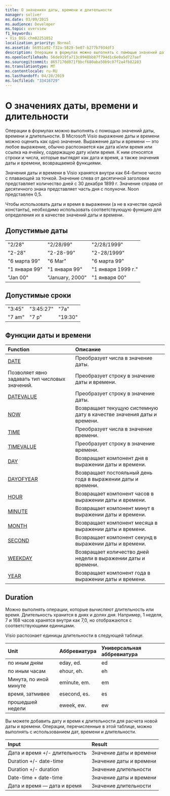 ```yaml
---
title: О значениях даты, времени и длительности
manager: soliver
ms.date: 03/09/2015
ms.audience: Developer
ms.topic: overview
f1_keywords:
- Vis_DSS.chm82251852
localization_priority: Normal
ms.assetid: b6951a92-f32a-5829-5e07-b277b7934df3
description: Операции в формулах можно выполнять с помощью значений даты, времени и длительности. В Microsoft Visio выражение даты и времени можно оценить как одно значение. Выражение даты и времени — это любое выражение, обычно распознается как дата и/или время или ссылка на ячейку, содержащую дату и/или время. К ним относятся строки и числа, которые выглядят как дата и время, а также значения даты и времени, возвращаемой функциями.
ms.openlocfilehash: 56de919fa713c0948bb87f794d1c6e0a5d727aef
ms.sourcegitcommit: 8657170d071f9bcf680aba50b9c07f2a4fb82283
ms.translationtype: MT
ms.contentlocale: ru-RU
ms.lasthandoff: 04/28/2019
ms.locfileid: "33416729"
---
```

# <a name="about-date-time-and-duration-values"></a>О значениях даты, времени и длительности

Операции в формулах можно выполнять с помощью значений даты, времени и длительности. В Microsoft Visio выражение даты и времени можно оценить как одно значение. Выражение даты и времени — это любое выражение, обычно распознается как дата и/или время или ссылка на ячейку, содержащую дату и/или время. К ним относятся строки и числа, которые выглядят как дата и время, а также значения даты и времени, возвращаемой функциями.
  
Значения даты и времени в Visio хранятся внутри как 64-битное число с плавающей за точкой. Значение слева от десятичной заголовки представляет количество дней с 30 декабря 1899 г. Значение справа от десятичного знака представляет часть дня с полуночи. Noon представлен 0,5.
  
Чтобы использовать даты и время в выражении (а не в качестве одной константы), необходимо использовать соответствующую функцию для определения их в качестве значений даты и времени.
  
## <a name="valid-dates"></a>Допустимые даты

||||
|:-----|:-----|:-----|
| "2/28"  <br/> | "2/28/99"  <br/> | "2/28/1999"  <br/> |
| "2-28"  <br/> | "2-28-99"  <br/> | "2-28/1999"  <br/> |
| "6 марта 99"  <br/> | "6 Mar"  <br/> | "6 марта 99"  <br/> |
| "1 января 99"  <br/> | "1 января 99"  <br/> | "1 января 1999 г."  <br/> |
| "Jan 00"  <br/> | "January, 2000"  <br/> | "1 января 00"  <br/> |
   
## <a name="valid-times"></a>Допустимые сроки

||||
|:-----|:-----|:-----|
| "3:45"  <br/> | "3:45:27"  <br/> | "7a"  <br/> |
| "7 am"  <br/> | "7 p"  <br/> | "19:30"  <br/> |
   
## <a name="date-and-time-functions"></a>Функции даты и времени

|**Function**|**Описание**|
|:-----|:-----|
|[DATE](date-function-visioshapesheet.md) <br/> | Преобразует числа в значение даты.  <br/> |
|Позволяет явно задавать тип числовых значений. <br/> | Преобразует строку в значение даты и времени.  <br/> |
|[DATEVALUE](datevalue-function-visioshapesheet.md) <br/> | Преобразует строку в значение даты.  <br/> |
|[NOW](now-function-visioshapesheet.md) <br/> | Возвращает текущую системную дату в качестве значения даты и времени.  <br/> |
|[TIME](time-function-visioshapesheet.md) <br/> | Преобразует числа в значение времени.  <br/> |
|[TIMEVALUE](timevalue-function-visioshapesheet.md) <br/> | Преобразует строку в значение времени.  <br/> |
|[DAY](day-function-visioshapesheet.md) <br/> | Возвращает компонент дня в выражении даты и времени.  <br/> |
|[DAYOFYEAR](dayofyear-function.md) <br/> | Возвращает постояльный день года в выражении даты и времени.  <br/> |
|[HOUR](hour-function-visioshapesheet.md) <br/> | Возвращает компонент часов в выражении даты и времени.  <br/> |
|[MINUTE](minute-function-visioshapesheet.md) <br/> | Возвращает компонент минут в выражении даты и времени.  <br/> |
|[MONTH](month-function-visioshapesheet.md) <br/> | Возвращает компонент месяца в выражении даты и времени.  <br/> |
|[SECOND](second-function-visioshapesheet.md) <br/> | Возвращает компонент секунд в выражении даты и времени.  <br/> |
|[WEEKDAY](weekday-function-visioshapesheet.md) <br/> | Возвращает количество дней недели в выражении даты и времени.  <br/> |
|[YEAR](year-function-visioshapesheet.md) <br/> | Возвращает компонент года в выражении даты и времени.  <br/> |
   
## <a name="duration"></a>Duration

Можно выполнять операции, которые вычисляют длительность или время. Длительность хранится в днях и долях дня. Например, 1 неделя, 7 и 168 часов хранятся внутри как 7,0, но отображаются с соответствующими единицами.
  
Visio распознает единицы длительности в следующей таблице.
  
|**Unit**|**Аббревиатура**|**Универсальная аббревиатура**|
|:-----|:-----|:-----|
| по иным дням  <br/> | eday, ed.  <br/> | ed  <br/> |
| по иным часам  <br/> | ehour, eh.  <br/> | eh  <br/> |
| Минута, по иной минуте  <br/> | eminute, em.  <br/> | em  <br/> |
| время, затмивее  <br/> | esecond, es.  <br/> | es  <br/> |
| прошедшей недели  <br/> | eweek, ew.  <br/> | ew  <br/> |
   
Вы можете добавить дату и время к длительности для расчета новой даты и времени. Операции, перечисленные в этой таблице, можно выполнять с использованием дат, времени и длительности.
  
|**Input**|**Result**|
|:-----|:-----|
| Дата и время +/- длительность  <br/> | Значение даты и времени  <br/> |
| Duration +/- date-time  <br/> | Значение даты и времени  <br/> |
| Duration +/- duration  <br/> | Значение длительности  <br/> |
| Date-time + date-time  <br/> | Значение даты и времени  <br/> |
| Дата и время — дата и время  <br/> | Значение длительности  <br/> |
   

